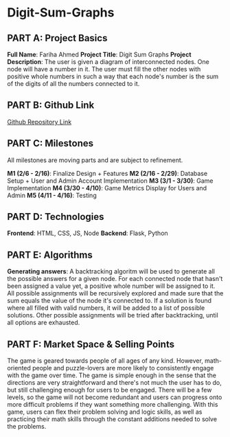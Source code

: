 # Digit-Sum-Graphs

## PART A: Project Basics
**Full Name**: Fariha Ahmed
**Project Title**: Digit Sum Graphs
**Project Description**: The user is given a diagram of interconnected nodes. One node will have a number in it. The user must fill the other nodes with positive whole numbers in such a way that each node's number is the sum of the digits of all the numbers connected to it.

## PART B: Github Link
[Github Repository Link](https://github.com/fahmed0710/Digit-Sum-Graphs)

## PART C: Milestones
All milestones are moving parts and are subject to refinement.

**M1 (2/6 - 2/16)**: Finalize Design + Features
**M2 (2/16 - 2/29)**: Database Setup + User and Admin Account Implementation
**M3 (3/1 - 3/30)**: Game Implementation
**M4 (3/30 - 4/10)**: Game Metrics Display for Users and Admin
**M5 (4/11 - 4/16)**: Testing

## PART D: Technologies
**Frontend**: HTML, CSS, JS, Node
**Backend**: Flask, Python

## PART E: Algorithms
**Generating answers**: A backtracking algoritm will be used to generate all the possible answers for a given node. For each connected node that hasn't been assigned a value yet, a positive whole number will be assigned to it. All possible assignments will be recursively explored and made sure that the sum equals the value of the node it's connected to. If a solution is found where all filled with valid numbers, it will be added to a list of possible solutions. Other possible assignments will be tried after backtracking, until all options are exhausted. 

## PART F: Market Space & Selling Points
The game is geared towards people of all ages of any kind. However, math-oriented people and puzzle-lovers are more likely to consistently engage with the game over time. 
The game is simple enough in the sense that the directions are very straightforward and there's not much the user has to do, but still challenging enough for users to be engaged. There will be a few levels, so the game will not become redundant and users can progress onto more difficult problems if they want something more challenging.
With this game, users can flex their problem solving and logic skills, as well as practicing their math skills through the constant additions needed to solve the problems.
